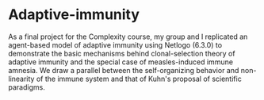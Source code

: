 # Adaptive-immunity
As a final project for the Complexity course, my group and I replicated an agent-based model of adaptive immunity using Netlogo (6.3.0) to demonstrate the basic mechanisms behind clonal-selection theory of adaptive immunity and the special case of measles-induced immune amnesia. We draw a parallel between the self-organizing behavior and non-linearity of the immune system and that of Kuhn's proposal of scientific paradigms.
